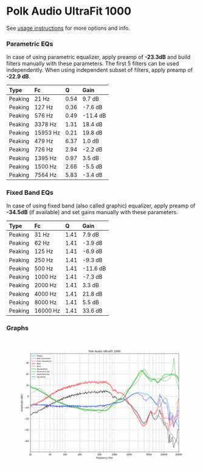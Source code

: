 # Polk Audio UltraFit 1000
See [usage instructions](https://github.com/jaakkopasanen/AutoEq#usage) for more options and info.

### Parametric EQs
In case of using parametric equalizer, apply preamp of **-23.3dB** and build filters manually
with these parameters. The first 5 filters can be used independently.
When using independent subset of filters, apply preamp of **-22.9 dB**.

| Type    | Fc       |    Q | Gain     |
|:--------|:---------|:-----|:---------|
| Peaking | 21 Hz    | 0.54 | 9.7 dB   |
| Peaking | 127 Hz   | 0.36 | -7.6 dB  |
| Peaking | 576 Hz   | 0.49 | -11.4 dB |
| Peaking | 3378 Hz  | 1.31 | 18.4 dB  |
| Peaking | 15953 Hz | 0.21 | 19.8 dB  |
| Peaking | 479 Hz   | 6.37 | 1.0 dB   |
| Peaking | 726 Hz   | 2.94 | -2.2 dB  |
| Peaking | 1395 Hz  | 0.97 | 3.5 dB   |
| Peaking | 1500 Hz  | 2.66 | -5.5 dB  |
| Peaking | 7564 Hz  | 5.83 | -3.4 dB  |

### Fixed Band EQs
In case of using fixed band (also called graphic) equalizer, apply preamp of **-34.5dB**
(if available) and set gains manually with these parameters.

| Type    | Fc       |    Q | Gain     |
|:--------|:---------|:-----|:---------|
| Peaking | 31 Hz    | 1.41 | 7.9 dB   |
| Peaking | 62 Hz    | 1.41 | -3.9 dB  |
| Peaking | 125 Hz   | 1.41 | -6.9 dB  |
| Peaking | 250 Hz   | 1.41 | -9.3 dB  |
| Peaking | 500 Hz   | 1.41 | -11.6 dB |
| Peaking | 1000 Hz  | 1.41 | -7.3 dB  |
| Peaking | 2000 Hz  | 1.41 | 3.3 dB   |
| Peaking | 4000 Hz  | 1.41 | 21.8 dB  |
| Peaking | 8000 Hz  | 1.41 | 5.5 dB   |
| Peaking | 16000 Hz | 1.41 | 33.6 dB  |

### Graphs
![](./Polk%20Audio%20UltraFit%201000.png)